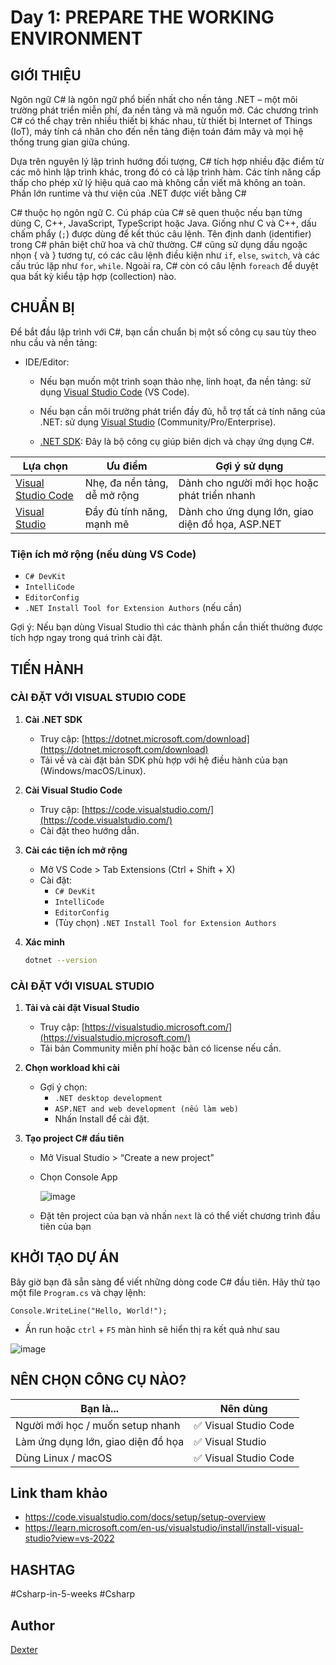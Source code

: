 # Day 1: PREPARE THE WORKING ENVIRONMENT

## GIỚI THIỆU

Ngôn ngữ C# là ngôn ngữ phổ biến nhất cho nền tảng .NET – một môi trường phát triển miễn phí, đa nền tảng và mã nguồn mở. Các chương trình C# có thể chạy trên nhiều thiết bị khác nhau, từ thiết bị Internet of Things (IoT), máy tính cá nhân cho đến nền tảng điện toán đám mây và mọi hệ thống trung gian giữa chúng. 

Dựa trên nguyên lý lập trình hướng đối tượng, C# tích hợp nhiều đặc điểm từ các mô hình lập trình khác, trong đó có cả lập trình hàm. Các tính năng cấp thấp cho phép xử lý hiệu quả cao mà không cần viết mã không an toàn. Phần lớn runtime và thư viện của .NET được viết bằng C#

C# thuộc họ ngôn ngữ C. Cú pháp của C# sẽ quen thuộc nếu bạn từng dùng C, C++, JavaScript, TypeScript hoặc Java. Giống như C và C++, dấu chấm phẩy (`;`) được dùng để kết thúc câu lệnh. Tên định danh (identifier) trong C# phân biệt chữ hoa và chữ thường. C# cũng sử dụng dấu ngoặc nhọn { và } tương tự, có các câu lệnh điều kiện như `if`, `else`, `switch`, và các cấu trúc lặp như `for`, `while`. Ngoài ra, C# còn có câu lệnh `foreach` để duyệt qua bất kỳ kiểu tập hợp (collection) nào.

## CHUẨN BỊ

Để bắt đầu lập trình với C#, bạn cần chuẩn bị một số công cụ sau tùy theo nhu cầu và nền tảng:

- IDE/Editor:

  - Nếu bạn muốn một trình soạn thảo nhẹ, linh hoạt, đa nền tảng: sử dụng [Visual Studio Code](https://code.visualstudio.com/) (VS Code).

  - Nếu bạn cần môi trường phát triển đầy đủ, hỗ trợ tất cả tính năng của .NET: sử dụng [Visual Studio](https://visualstudio.microsoft.com/) (Community/Pro/Enterprise).

  - [.NET SDK](https://dotnet.microsoft.com/en-us/download): Đây là bộ công cụ giúp biên dịch và chạy ứng dụng C#.

| Lựa chọn | Ưu điểm | Gợi ý sử dụng |
|---------|---------|----------------|
| [Visual Studio Code](https://code.visualstudio.com/) | Nhẹ, đa nền tảng, dễ mở rộng | Dành cho người mới học hoặc phát triển nhanh |
| [Visual Studio](https://visualstudio.microsoft.com/) | Đầy đủ tính năng, mạnh mẽ | Dành cho ứng dụng lớn, giao diện đồ họa, ASP.NET |

### Tiện ích mở rộng (nếu dùng VS Code)
- `C# DevKit`
- `IntelliCode`
- `EditorConfig`
- `.NET Install Tool for Extension Authors` (nếu cần)

Gợi ý: Nếu bạn dùng Visual Studio thì các thành phần cần thiết thường được tích hợp ngay trong quá trình cài đặt.

## TIẾN HÀNH

### CÀI ĐẶT VỚI VISUAL STUDIO CODE

1. **Cài .NET SDK**
   - Truy cập: [https://dotnet.microsoft.com/download](https://dotnet.microsoft.com/download)
   - Tải về và cài đặt bản SDK phù hợp với hệ điều hành của bạn (Windows/macOS/Linux).

2. **Cài Visual Studio Code**
   - Truy cập: [https://code.visualstudio.com/](https://code.visualstudio.com/)
   - Cài đặt theo hướng dẫn.

3. **Cài các tiện ích mở rộng**
   - Mở VS Code > Tab Extensions (Ctrl + Shift + X)
   - Cài đặt:
     - `C# DevKit`
     - `IntelliCode`
     - `EditorConfig`
     - (Tùy chọn) `.NET Install Tool for Extension Authors`

4. **Xác minh**
   ```bash
   dotnet --version

### CÀI ĐẶT VỚI VISUAL STUDIO

1. **Tải và cài đặt Visual Studio**
   - Truy cập: [https://visualstudio.microsoft.com/](https://visualstudio.microsoft.com/)
   - Tải bản Community miễn phí hoặc bản có license nếu cần.

2. **Chọn workload khi cài**

    - Gợi ý chọn:
        - `.NET desktop development`
        - `ASP.NET and web development (nếu làm web)`
        - Nhấn Install để cài đặt.

3. **Tạo project C# đầu tiên**

    - Mở Visual Studio > “Create a new project”
    - Chọn Console App

      ![image](https://github.com/user-attachments/assets/dc9bf70e-1901-427f-82b9-bdf0b5b8ecb1)

    - Đặt tên project của bạn và nhấn `next` là có thể viết chương trình đầu tiên của bạn


## KHỞI TẠO DỰ ÁN

Bây giờ bạn đã sẵn sàng để viết những dòng code C# đầu tiên. Hãy thử tạo một file `Program.cs` và chạy lệnh:

```
Console.WriteLine("Hello, World!");
```

- Ấn run hoặc `ctrl` + `F5` màn hình sẽ hiển thị ra kết quả như sau 

![image](https://github.com/user-attachments/assets/45d28f71-0896-43de-bdf2-665d0e1c4a98)


## NÊN CHỌN CÔNG CỤ NÀO? 

| Bạn là...                          | Nên dùng             |
| ---------------------------------- | -------------------- |
| Người mới học / muốn setup nhanh   | ✅ Visual Studio Code |
| Làm ứng dụng lớn, giao diện đồ họa | ✅ Visual Studio      |
| Dùng Linux / macOS                 | ✅ Visual Studio Code |

## Link tham khảo
- https://code.visualstudio.com/docs/setup/setup-overview
- https://learn.microsoft.com/en-us/visualstudio/install/install-visual-studio?view=vs-2022

## HASHTAG

#Csharp-in-5-weeks #Csharp

## Author

[Dexter](https://github.com/TongTrungKien)

